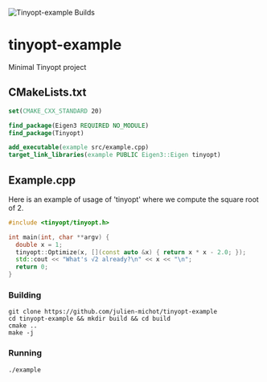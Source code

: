 
![Tinyopt-example Builds](https://github.com/julien-michot/tinyopt-example/actions/workflows/build.yml/badge.svg)

# tinyopt-example
Minimal Tinyopt project

## CMakeLists.txt

```cmake
set(CMAKE_CXX_STANDARD 20)

find_package(Eigen3 REQUIRED NO_MODULE)
find_package(Tinyopt)

add_executable(example src/example.cpp)
target_link_libraries(example PUBLIC Eigen3::Eigen tinyopt)
```


## Example.cpp

Here is an example of usage of 'tinyopt' where we compute the square root of 2.

```cpp
#include <tinyopt/tinyopt.h>

int main(int, char **argv) {
  double x = 1;
  tinyopt::Optimize(x, [](const auto &x) { return x * x - 2.0; });
  std::cout << "What's √2 already?\n" << x << "\n";
  return 0;
}
```

### Building

```shell
git clone https://github.com/julien-michot/tinyopt-example
cd tinyopt-example && mkdir build && cd build
cmake ..
make -j
```

### Running

```shell
./example
```